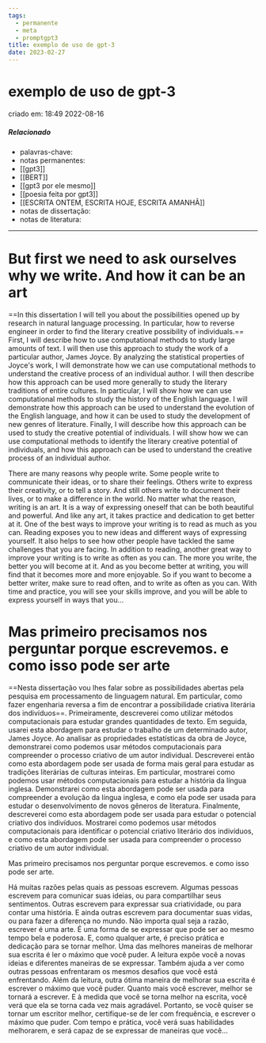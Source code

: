 ```yaml
---
tags:
  - permanente
  - meta
  - promptgpt3
title: exemplo de uso de gpt-3
date: 2023-02-27
---
```

# exemplo de uso de gpt-3
criado em: 18:49 2022-08-16

##### Relacionado
- palavras-chave:  
- notas permanentes: 
- [[gpt3]]
- [[BERT]]
- [[gpt3 por ele mesmo]]
- [[poesia feita por gpt3]]
- [[ESCRITA ONTEM, ESCRITA HOJE, ESCRITA AMANHÃ]]
- notas de dissertação:
- notas de literatura: 

---

# But first we need to ask ourselves why we write. And how it can be an art

==In this dissertation I will tell you about the possibilities opened up by research in natural language processing. In particular, how to reverse engineer in order to find the literary creative possibility of individuals.== First, I will describe how to use computational methods to study large amounts of text. I will then use this approach to study the work of a particular author, James Joyce. By analyzing the statistical properties of Joyce's work, I will demonstrate how we can use computational methods to understand the creative process of an individual author. I will then describe how this approach can be used more generally to study the literary traditions of entire cultures. In particular, I will show how we can use computational methods to study the history of the English language. I will demonstrate how this approach can be used to understand the evolution of the English language, and how it can be used to study the development of new genres of literature. Finally, I will describe how this approach can be used to study the creative potential of individuals. I will show how we can use computational methods to identify the literary creative potential of individuals, and how this approach can be used to understand the creative process of an individual author.

There are many reasons why people write. Some people write to communicate their ideas, or to share their feelings. Others write to express their creativity, or to tell a story. And still others write to document their lives, or to make a difference in the world. No matter what the reason, writing is an art. It is a way of expressing oneself that can be both beautiful and powerful. And like any art, it takes practice and dedication to get better at it. One of the best ways to improve your writing is to read as much as you can. Reading exposes you to new ideas and different ways of expressing yourself. It also helps to see how other people have tackled the same challenges that you are facing. In addition to reading, another great way to improve your writing is to write as often as you can. The more you write, the better you will become at it. And as you become better at writing, you will find that it becomes more and more enjoyable. So if you want to become a better writer, make sure to read often, and to write as often as you can. With time and practice, you will see your skills improve, and you will be able to express yourself in ways that you…

# Mas primeiro precisamos nos perguntar porque escrevemos. e como isso pode ser arte

==Nesta dissertação vou lhes falar sobre as possibilidades abertas pela pesquisa em processamento de linguagem natural. Em particular, como fazer engenharia reversa a fim de encontrar a possibilidade criativa literária dos indivíduos==. 
Primeiramente, descreverei como utilizar métodos computacionais para estudar grandes quantidades de texto. Em seguida, usarei esta abordagem para estudar o trabalho de um determinado autor, James Joyce. Ao analisar as propriedades estatísticas da obra de Joyce, demonstrarei como podemos usar métodos computacionais para compreender o processo criativo de um autor individual. 
Descreverei então como esta abordagem pode ser usada de forma mais geral para estudar as tradições literárias de culturas inteiras. Em particular, mostrarei como podemos usar métodos computacionais para estudar a história da língua inglesa. Demonstrarei como esta abordagem pode ser usada para compreender a evolução da língua inglesa, e como ela pode ser usada para estudar o desenvolvimento de novos gêneros de literatura. 
Finalmente, descreverei como esta abordagem pode ser usada para estudar o potencial criativo dos indivíduos. Mostrarei como podemos usar métodos computacionais para identificar o potencial criativo literário dos indivíduos, e como esta abordagem pode ser usada para compreender o processo criativo de um autor individual.

Mas primeiro precisamos nos perguntar porque escrevemos. e como isso pode ser arte. 

Há muitas razões pelas quais as pessoas escrevem. Algumas pessoas escrevem para comunicar suas ideias, ou para compartilhar seus sentimentos. Outras escrevem para expressar sua criatividade, ou para contar uma história. E ainda outras escrevem para documentar suas vidas, ou para fazer a diferença no mundo. Não importa qual seja a razão, escrever é uma arte. É uma forma de se expressar que pode ser ao mesmo tempo bela e poderosa. E, como qualquer arte, é preciso prática e dedicação para se tornar melhor. Uma das melhores maneiras de melhorar sua escrita é ler o máximo que você puder. A leitura expõe você a novas ideias e diferentes maneiras de se expressar. Também ajuda a ver como outras pessoas enfrentaram os mesmos desafios que você está enfrentando. Além da leitura, outra ótima maneira de melhorar sua escrita é escrever o máximo que você puder. Quanto mais você escrever, melhor se tornará a escrever. E à medida que você se torna melhor na escrita, você verá que ela se torna cada vez mais agradável. Portanto, se você quiser se tornar um escritor melhor, certifique-se de ler com frequência, e escrever o máximo que puder. Com tempo e prática, você verá suas habilidades melhorarem, e será capaz de se expressar de maneiras que você…


